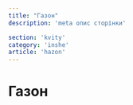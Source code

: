 ```yaml
---
title: "Газон"
description: 'meta опис сторінки'

section: 'kvity'
category: 'inshe'
article: 'hazon'
---
```


# Газон
